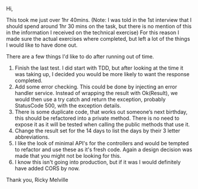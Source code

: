 Hi,

This took me just over 1hr 40mins.
(Note: I was told in the 1st interview that I should spend around 1hr 30 mins on the task, but there is no mention of this in the information I received on the technical exercise)
For this reason I made sure the actual exercises where completed, but left a lot of the things I would like to have done out.

There are a few things I'd like to do after running out of time.
1. Finish the last test.
   I did start with TDD, but after looking at the time it was taking up, I decided you would be more likely to want the response completed.
2. Add some error checking.
   This could be done by injecting an error handler service.
   Instead of wrapping the result with Ok(Result), we would then use a try catch and return the exception, probably StatusCode 500, with the exception details.
3. There is some duplicate code, that works out someone’s next birthday, this should be refactored into a private method. There is no need to expose it as it will be tested when calling the public methods that use it.
4. Change the result set for the 14 days to list the days by their 3 letter abbreviations.
5. I like the look of minimal API's for the controllers and would be tempted to refactor and use these as it's fresh code.
   Again a design decision was made that you might not be looking for this.
6. I know this isn't going into production, but if it was I would definitely have added CORS by now.

Thank you,
Ricky Melville

